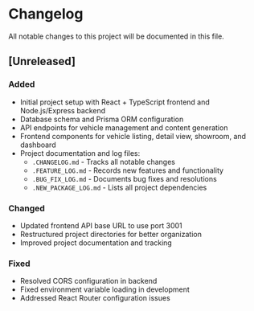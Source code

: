 # Changelog

All notable changes to this project will be documented in this file.

## [Unreleased]

### Added
- Initial project setup with React + TypeScript frontend and Node.js/Express backend
- Database schema and Prisma ORM configuration
- API endpoints for vehicle management and content generation
- Frontend components for vehicle listing, detail view, showroom, and dashboard
- Project documentation and log files:
  - `.CHANGELOG.md` - Tracks all notable changes
  - `.FEATURE_LOG.md` - Records new features and functionality
  - `.BUG_FIX_LOG.md` - Documents bug fixes and resolutions
  - `.NEW_PACKAGE_LOG.md` - Lists all project dependencies

### Changed
- Updated frontend API base URL to use port 3001
- Restructured project directories for better organization
- Improved project documentation and tracking

### Fixed
- Resolved CORS configuration in backend
- Fixed environment variable loading in development
- Addressed React Router configuration issues
